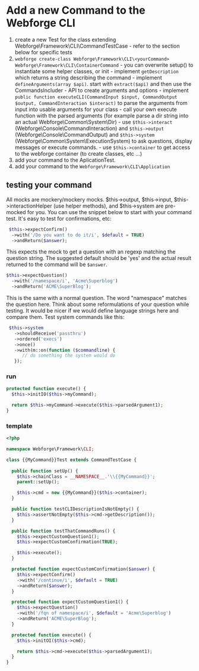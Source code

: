 # Add a new Command to the Webforge CLI

  
  1. create a new Test for the class extending Webforge\Framework\CLI\CommandTestCase
    - refer to the section below for specific tests
  1. `webforge create-class Webforge\Framework\CLI\<yourCommand> Webforge\Framework\CLI\ContainerCommand`
    - you can overwrite setup() to instantiate some helper classes, or init
    - implement `getDescription` which returns a string describing the command
    - implement `defineArguments(array $api)`. start with `extract($api)` and then use the CommandsIncluder - API to create arguments and options
    - implement `public function executeCLI(CommandInput $input, CommandOutput $output, CommandInteraction $interact)` to parse the arguments from input into usable arguments for your class
    - call your own execute function with the parsed arguments (for example parse a dir string into an actual Webforge\Common\System\Dir)
    - use `$this->interact` (Webforge\Console\CommandInteraction) and `$this->output` (Webforge\Console\CommandOutput) and `$this->system` (Webforge\Common\System\ExecutionSystem) to ask questions, display messages or execute commands.
    - use `$this->container` to get access to the webforge container (to create classes, etc ...)
  2. add your command to the AplicationTest.
  2. add your command to the `Webforge\Framework\CLI\Application`


## testing your command

All mocks are mockery/mockery mocks. $this->output, $this->input, $this->interactionHelper (use helper methods), and $this->system are pre-mocked for you. You can use the snippet below to start with your command test.
It's easy to test for confirmations, etc:


```php
 $this->expectConfirm()
  ->with('/Do you want to do it/i', $default = TRUE)
  ->andReturn($answer);
```

This expects the mock to get a question with an regexp matching the question string. The suggested default should be 'yes' and the actual result returned to the command will be `$answer`.

```php
$this->expectQuestion()
  ->with('/namespace/i', 'Acme\Superblog')
  ->andReturn('ACME\SuperBlog');
```

This is the same with a normal question. The word "namespace" matches the question here. Think about some reformulations of your question while testing. It would be nicer if we would define language strings here and compare them.
Test system commands like this:

```php
 $this->system
   ->shouldReceive('passthru')
   ->ordered('execs')
   ->once()
   ->with(m::on(function ($commandline) {
      // do something the system would do
   });
```

### run

```php
protected function execute() {
  $this->initIO($this->myCommand);

  return $this->myCommand->execute($this->parsedArgument1);
}
```

### template
```php
<?php

namespace Webforge\Framework\CLI;

class {{MyCommand}}Test extends CommandTestCase {
  
  public function setUp() {
    $this->chainClass = __NAMESPACE__.'\\{{MyCommand}}';
    parent::setUp();

    $this->cmd = new {{MyCommand}}($this->container);
  }

  public function testCLIDescriptionIsNotEmpty() {
    $this->assertNotEmpty($this->cmd->getDescription());
  }

  public function testThatCommandRuns() {
    $this->expectCustomQuestion1();
    $this->expectCustomConfirmation(TRUE);

    $this->execute();
  }

  protected function expectCustomConfirmation($answer) {
    $this->expectConfirm()
    ->with('/continue/i', $default = TRUE)
    ->andReturn($answer);
  }

  protected function expectCustomQuestion1() {
    $this->expectQuestion()
    ->with('/fqn of namespace/i', $default = 'Acme\Superblog')
    ->andReturn('ACME\SuperBlog');
  }

  protected function execute() {
    $this->initOI($this->cmd);

    return $this->cmd->execute($this->parsedArgument1);
  }
}
```
